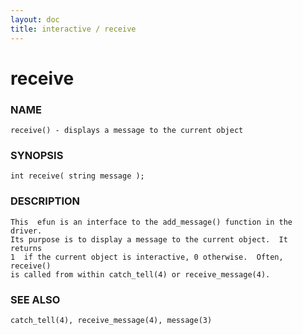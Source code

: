 ```yaml
---
layout: doc
title: interactive / receive
---
```

# receive

### NAME

    receive() - displays a message to the current object

### SYNOPSIS

    int receive( string message );

### DESCRIPTION

    This  efun is an interface to the add_message() function in the driver.
    Its purpose is to display a message to the current object.  It  returns
    1  if the current object is interactive, 0 otherwise.  Often, receive()
    is called from within catch_tell(4) or receive_message(4).

### SEE ALSO

    catch_tell(4), receive_message(4), message(3)

